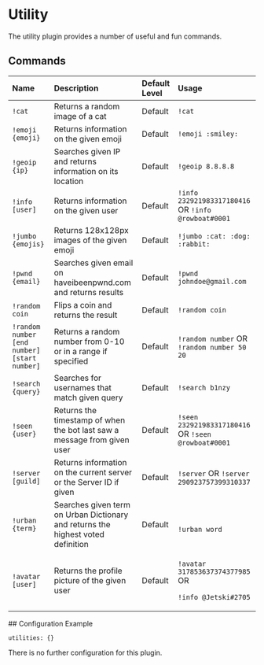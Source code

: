 # Utility

The utility plugin provides a number of useful and fun commands.

## Commands

<table>
  <thead>
    <tr>
      <th style="text-align:left">Name</th>
      <th style="text-align:left">Description</th>
      <th style="text-align:left">Default Level</th>
      <th style="text-align:left">Usage</th>
    </tr>
  </thead>
  <tbody>
    <tr>
      <td style="text-align:left"><code>!cat</code>
      </td>
      <td style="text-align:left">Returns a random image of a cat</td>
      <td style="text-align:left">Default</td>
      <td style="text-align:left"><code>!cat</code>
      </td>
    </tr>
    <tr>
      <td style="text-align:left"><code>!emoji {emoji}</code>
      </td>
      <td style="text-align:left">Returns information on the given emoji</td>
      <td style="text-align:left">Default</td>
      <td style="text-align:left"><code>!emoji :smiley:</code>
      </td>
    </tr>
    <tr>
      <td style="text-align:left"><code>!geoip {ip}</code>
      </td>
      <td style="text-align:left">Searches given IP and returns information on its location</td>
      <td style="text-align:left">Default</td>
      <td style="text-align:left"><code>!geoip 8.8.8.8</code>
      </td>
    </tr>
    <tr>
      <td style="text-align:left"><code>!info [user]</code>
      </td>
      <td style="text-align:left">Returns information on the given user</td>
      <td style="text-align:left">Default</td>
      <td style="text-align:left"><code>!info 232921983317180416</code> OR <code>!info @rowboat#0001</code>
      </td>
    </tr>
    <tr>
      <td style="text-align:left"><code>!jumbo {emojis}</code>
      </td>
      <td style="text-align:left">Returns 128x128px images of the given emoji</td>
      <td style="text-align:left">Default</td>
      <td style="text-align:left"><code>!jumbo :cat: :dog: :rabbit:</code>
      </td>
    </tr>
    <tr>
      <td style="text-align:left"><code>!pwnd {email}</code>
      </td>
      <td style="text-align:left">Searches given email on haveibeenpwnd.com and returns results</td>
      <td
      style="text-align:left">Default</td>
        <td style="text-align:left"><code>!pwnd johndoe@gmail.com</code>
        </td>
    </tr>
    <tr>
      <td style="text-align:left"><code>!random coin</code>
      </td>
      <td style="text-align:left">Flips a coin and returns the result</td>
      <td style="text-align:left">Default</td>
      <td style="text-align:left"><code>!random coin</code>
      </td>
    </tr>
    <tr>
      <td style="text-align:left"><code>!random number [end number] [start number]</code>
      </td>
      <td style="text-align:left">Returns a random number from 0-10 or in a range if specified</td>
      <td style="text-align:left">Default</td>
      <td style="text-align:left"><code>!random number</code> OR <code>!random number 50 20</code>
      </td>
    </tr>
    <tr>
      <td style="text-align:left"><code>!search {query}</code>
      </td>
      <td style="text-align:left">Searches for usernames that match given query</td>
      <td style="text-align:left">Default</td>
      <td style="text-align:left"><code>!search b1nzy</code>
      </td>
    </tr>
    <tr>
      <td style="text-align:left"><code>!seen {user}</code>
      </td>
      <td style="text-align:left">Returns the timestamp of when the bot last saw a message from given user</td>
      <td
      style="text-align:left">Default</td>
        <td style="text-align:left"><code>!seen 232921983317180416</code> OR <code>!seen @rowboat#0001</code>
        </td>
    </tr>
    <tr>
      <td style="text-align:left"><code>!server [guild]</code>
      </td>
      <td style="text-align:left">Returns information on the current server or the Server ID if given</td>
      <td
      style="text-align:left">Default</td>
        <td style="text-align:left"><code>!server</code> OR <code>!server 290923757399310337</code>
        </td>
    </tr>
    <tr>
      <td style="text-align:left"><code>!urban {term}</code>
      </td>
      <td style="text-align:left">Searches given term on Urban Dictionary and returns the highest voted
        definition</td>
      <td style="text-align:left">Default</td>
      <td style="text-align:left">
        <br /><code>!urban word</code>
      </td>
    </tr>
    <tr>
      <td style="text-align:left"><code>!avatar [user]</code>
      </td>
      <td style="text-align:left">Returns the profile picture of the given user</td>
      <td style="text-align:left">Default</td>
      <td style="text-align:left">
        <p><code>!avatar 317853637374377985</code> OR</p>
        <p><code>!info @Jetski#2705</code>
        </p>
      </td>
    </tr>
  </tbody>
</table>## Configuration Example

```text
utilities: {}
```

There is no further configuration for this plugin.

